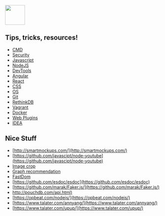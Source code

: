 <a href="https://sagivf.github.io/">
    <image src="favicon.png" style="height: 64px"/>
</a>

## Tips, tricks, resources!
* [CMD](CMD.md)
* [Security](Security.md)
* [Javascript](Javascript.md)
* [NodeJS](NodeJS.md)
* [DevTools](DevTools.md)
* [Angular](Angular.md)
* [React](React.md)
* [CSS](Css.md)
* [OS](OS.md)
* [Git](Plugins.md)
* [RethinkDB](RethinkDB.md)
* [Vagrant](Vagrant.md)
* [Docker](Docker.md)
* [Web Plugins](Plugins.md)
* [IDEA](IDEA.md)

## Nice Stuff
* [http://smartmockups.com/](http://smartmockups.com/)
* [https://github.com/javascipt/node-youtube](https://github.com/javascipt/node-youtube)
* [Image crop](http://blog.teamtreehouse.com/dynamic-jquery-image-avatar-cropping-effect)
* [Graph recommendation](https://medium.com/@keithwhor/using-graph-theory-to-build-a-simple-recommendation-engine-in-javascript-ec43394b35a3)
* [FastDom](https://github.com/wilsonpage/fastdom)
* [https://github.com/esdoc/esdoc](https://github.com/esdoc/esdoc)
* [https://github.com/marak/Faker.js/](https://github.com/marak/Faker.js/)
* [http://pouchdb.com/api.html)](http://pouchdb.com/api.html)
* [https://opbeat.com/nodejs/](https://opbeat.com/nodejs/)
* [https://www.talater.com/annyang/](https://www.talater.com/annyang/)
* [https://www.talater.com/upup/](https://www.talater.com/upup/)

